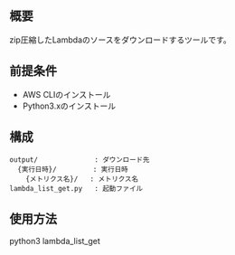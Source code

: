## 概要
zip圧縮したLambdaのソースをダウンロードするツールです。

## 前提条件
* AWS CLIのインストール
* Python3.xのインストール

## 構成
```
output/              : ダウンロード先
  {実行日時}/         : 実行日時
    {メトリクス名}/   : メトリクス名
lambda_list_get.py   : 起動ファイル
```

## 使用方法
python3 lambda_list_get

